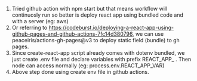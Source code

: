 1. Tried github action with npm start but that means workflow will continuosly run so better is deploy react app using bundled code and with a server (eg: aws)
2. Or referring to <a>https://codeburst.io/deploying-a-react-app-using-github-pages-and-github-actions-7fc14d380796</a>, we can use peaceiris/actions-gh-pages@v3 to deploy static field (bundle) to gh pages. 
3. Since create-react-app script already comes with dotenv bundled, we just create .env file and declare variables with prefix REACT_APP_ . Then node can access normally (eg: process.env.REACT_APP_VAR)
4. Above step done using create env file in github actions.
